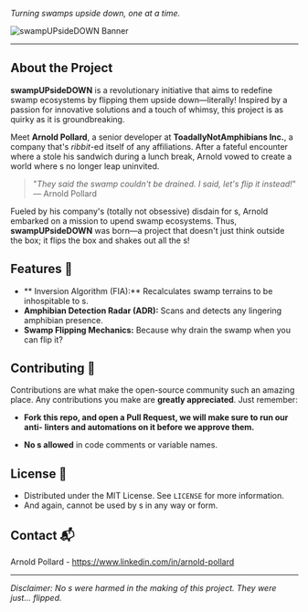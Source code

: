 
*Turning swamps upside down, one   at a time.*

![swampUPsideDOWN Banner](banner_v2.jpg)

---

## About the Project

**swampUPsideDOWN** is a revolutionary initiative that aims to redefine swamp ecosystems by flipping them upside down—literally! Inspired by a passion for innovative solutions and a touch of whimsy, this project is as quirky as it is groundbreaking.

Meet **Arnold Pollard**, a senior developer at **ToadallyNotAmphibians Inc.**, a company that's *ribbit*-ed itself of any   affiliations. After a fateful encounter where a   stole his sandwich during a lunch break, Arnold vowed to create a world where  s no longer leap uninvited.

> "*They said the swamp couldn't be drained. I said, let's flip it instead!*"  
> — Arnold Pollard

Fueled by his company's (totally not obsessive) disdain for  s, Arnold embarked on a mission to upend swamp ecosystems. Thus, **swampUPsideDOWN** was born—a project that doesn't just think outside the box; it flips the box and shakes out all the  s!

## Features 🌟

- **  Inversion Algorithm (FIA):** Recalculates swamp terrains to be inhospitable to  s.
- **Amphibian Detection Radar (ADR):** Scans and detects any lingering amphibian presence.
- **Swamp Flipping Mechanics:** Because why drain the swamp when you can flip it?

## Contributing 🤝

Contributions are what make the open-source community such an amazing place. Any contributions you make are **greatly appreciated**. Just remember:

- **Fork this repo, and open a Pull Request, we will make sure to run our anti-  linters and automations on it before we approve them.**

- **No  s allowed** in code comments or variable names.

## License 📄

- Distributed under the MIT License. See `LICENSE` for more information.
- And again, cannot be used by  s in any way or form.


## Contact 📬

Arnold Pollard - https://www.linkedin.com/in/arnold-pollard

---

*Disclaimer: No  s were harmed in the making of this project. They were just... flipped.*
